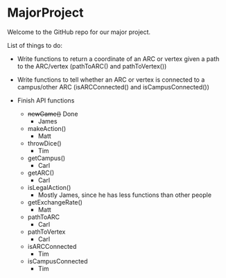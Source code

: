 MajorProject
============

Welcome to the GitHub repo for our major project.

List of things to do:
* Write functions to return a coordinate of an ARC or vertex given a 
path to the ARC/vertex (pathToARC() and pathToVertex())
* Write functions to tell whether an ARC or vertex is connected to
a campus/other ARC (isARCConnected() and isCampusConnected())
* Finish API functions

    * ~~newGame()~~ Done
        * James
    * makeAction()
        * Matt
    * throwDice()
        * Tim
    * getCampus()
        * Carl
    * getARC()
        * Carl
    * isLegalAction()
        * Mostly James, since he has less functions than other people
    * getExchangeRate()
        * Matt
    * pathToARC
        * Carl
    * pathToVertex
        * Carl
    * isARCConnected
        * Tim
    * isCampusConnected
        * Tim
